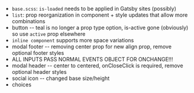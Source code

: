 - `base.scss`: `is-loaded` needs to be applied in Gatsby sites (possibly)
- `list`: prop reorganization in component + style updates that allow more combinations
- button -- teal is no longer a prop type option, is-active gone (obviously) so use `active` prop elsewhere
- `inline component` supports more space variations
- modal footer -- removing center prop for new align prop, remove optional footer styles
- ALL INPUTS PASS NORMAL EVENTS OBJECT FOR ONCHANGE!!!
- modal header -- center to centered, onCloseClick is required, remove optional header styles
- social icon -- changed base size/height
- choices
